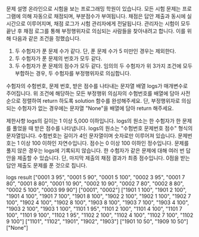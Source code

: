 문제 설명
온라인으로 시험을 보는 프로그래밍 학원이 있습니다. 모든 시험 문제는 프로그램에 의해 자동으로 채점되며, 부분점수가 부여됩니다. 채점은 답안 제출과 동시에 실시간으로 이루어지며, 채점 로그가 시험 관리자에게 전달됩니다. 관리자는 시험이 모두 끝난 후 채점 로그를 통해 부정행위자로 의심되는 사람들을 찾아내려고 합니다. 이를 위해 다음과 같은 조건을 정했습니다.

1. 두 수험자가 푼 문제 수가 같다. 단, 푼 문제 수가 5 미만인 경우는 제외한다.
2. 두 수험자가 푼 문제의 번호가 모두 같다.
3. 두 수험자가 푼 문제의 점수가 모두 같다.
임의의 두 수험자가 위 3가지 조건에 모두 부합하는 경우, 두 수험자를 부정행위자로 의심합니다.

수험자의 수험번호, 문제 번호, 받은 점수를 나타내는 문자열 배열 logs가 매개변수로 주어집니다. 위 조건에 해당하는 모든 부정행위 의심자의 수험번호를 배열에 담아 사전 순으로 정렬하여 return 하도록 solution 함수를 완성해주세요. 단, 부정행위자로 의심되는 수험자가 없는 경우에는 문자열 "None"을 배열에 담아 return 해주세요.

제한사항
logs의 길이는 1 이상 5,000 이하입니다.
logs의 원소는 한 수험자가 한 문제를 풀었을 때 받은 점수를 나타냅니다.
logs의 원소는 "수험번호 문제번호 점수" 형식의 문자열입니다.
수험번호는 길이가 4인 문자열이며 숫자로만 이루어져 있습니다.
문제번호는 1 이상 100 이하인 자연수입니다.
점수는 0 이상 100 이하인 정수입니다.
문제를 풀지 않은 경우는 logs에 기록되지 않습니다.
한 수험자가 같은 문제에 대해 여러 번 답안을 제출할 수 있습니다. 단, 마지막 제출의 채점 결과가 최종 점수입니다.
0점을 받는 답안 제출도 문제를 푼 것으로 칩니다.


logs	result
["0001 3 95", "0001 5 90", "0001 5 100", "0002 3 95", "0001 7 80", "0001 8 80", "0001 10 90", "0002 10 90", "0002 7 80", "0002 8 80", "0002 5 100", "0003 99 90"]	["0001", "0002"]
["1901 1 100", "1901 2 100", "1901 4 100", "1901 7 100", "1901 8 100", "1902 2 100", "1902 1 100", "1902 7 100", "1902 4 100", "1902 8 100", "1903 8 100", "1903 7 100", "1903 4 100", "1903 2 100", "1903 1 100", "1101 1 95", "1101 2 100", "1101 4 100", "1101 7 100", "1101 9 100", "1102 1 95", "1102 2 100", "1102 4 100", "1102 7 100", "1102 9 100"]	["1101", "1102", "1901", "1902", "1903"]
["1901 10 50", "1909 10 50"]	["None"]